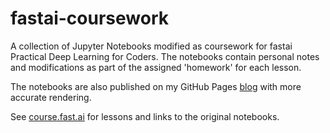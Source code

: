 # fastai-coursework

A collection of Jupyter Notebooks modified as coursework for fastai Practical Deep Learning for Coders. The notebooks contain personal notes and modifications as part of the assigned 'homework' for each lesson.

The notebooks are also published on my GitHub Pages [blog](https://spa-dev.github.io/fastai.html) with more accurate rendering.

See [course.fast.ai](https://course.fast.ai) for lessons and links to the original notebooks.
